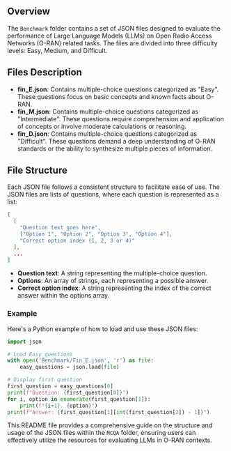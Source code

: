 ## Overview

The `Benchmark` folder contains a set of JSON files designed to evaluate the performance of Large Language Models (LLMs) on Open Radio Access Networks (O-RAN) related tasks. The files are divided into three difficulty levels: Easy, Medium, and Difficult.

## Files Description

- **fin_E.json**: Contains multiple-choice questions categorized as "Easy". These questions focus on basic concepts and known facts about O-RAN.
- **fin_M.json**: Contains multiple-choice questions categorized as "Intermediate". These questions require comprehension and application of concepts or involve moderate calculations or reasoning.
- **fin_D.json**: Contains multiple-choice questions categorized as "Difficult". These questions demand a deep understanding of O-RAN standards or the ability to synthesize multiple pieces of information.

## File Structure

Each JSON file follows a consistent structure to facilitate ease of use. The JSON files are lists of questions, where each question is represented as a list:

```json
[
  [
    "Question text goes here",
    ["Option 1", "Option 2", "Option 3", "Option 4"],
    "Correct option index (1, 2, 3 or 4)"
  ],
  ...
]
```

- **Question text**: A string representing the multiple-choice question.
- **Options**: An array of strings, each representing a possible answer.
- **Correct option index**: A string representing the index of the correct answer within the options array.


### Example

Here's a Python example of how to load and use these JSON files:

```python
import json

# Load Easy questions
with open('Benchmark/Fin_E.json', 'r') as file:
    easy_questions = json.load(file)

# Display first question
first_question = easy_questions[0]
print(f"Question: {first_question[0]}")
for i, option in enumerate(first_question[1]):
    print(f"{i+1}. {option}")
print(f"Answer: {first_question[1][int(first_question[2]) - 1]}")
```

This README file provides a comprehensive guide on the structure and usage of the JSON files within the `MCQA` folder, ensuring users can effectively utilize the resources for evaluating LLMs in O-RAN contexts.

